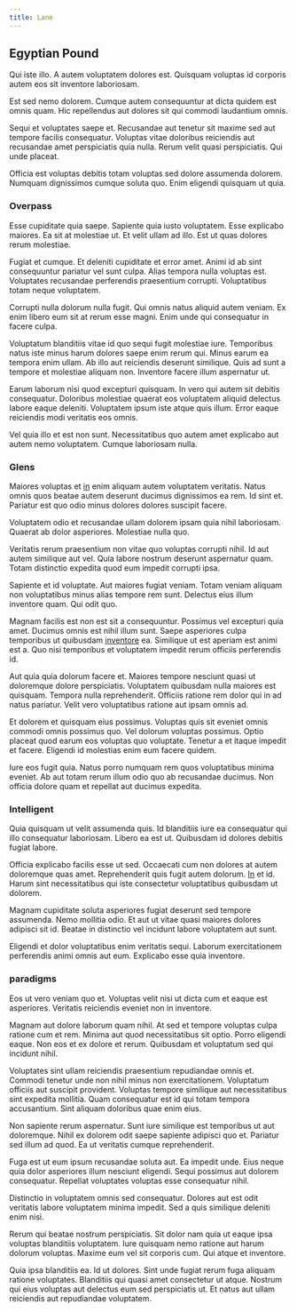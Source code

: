 ```yaml
---
title: Lane
---
```


## Egyptian Pound

Qui iste illo. A autem voluptatem dolores est. Quisquam voluptas id corporis autem eos sit inventore laboriosam.

Est sed nemo dolorem. Cumque autem consequuntur at dicta quidem est omnis quam. Hic repellendus aut dolores sit qui commodi laudantium omnis.

Sequi et voluptates saepe et. Recusandae aut tenetur sit maxime sed aut tempore facilis consequatur. Voluptas vitae doloribus reiciendis aut recusandae amet perspiciatis quia nulla. Rerum velit quasi perspiciatis. Qui unde placeat.

Officia est voluptas debitis totam voluptas sed dolore assumenda dolorem. Numquam dignissimos cumque soluta quo. Enim eligendi quisquam ut quia.

### Overpass

Esse cupiditate quia saepe. Sapiente quia iusto voluptatem. Esse explicabo maiores. Ea sit at molestiae ut. Et velit ullam ad illo. Est ut quas dolores rerum molestiae.

Fugiat et cumque. Et deleniti cupiditate et error amet. Animi id ab sint consequuntur pariatur vel sunt culpa. Alias tempora nulla voluptas est. Voluptates recusandae perferendis praesentium corrupti. Voluptatibus totam neque voluptatem.

Corrupti nulla dolorum nulla fugit. Qui omnis natus aliquid autem veniam. Ex enim libero eum sit at rerum esse magni. Enim unde qui consequatur in facere culpa.

Voluptatum blanditiis vitae id quo sequi fugit molestiae iure. Temporibus natus iste minus harum dolores saepe enim rerum qui. Minus earum ea tempora enim ullam. Ab illo aut reiciendis deserunt similique. Quis ad sunt a tempore et molestiae aliquam non. Inventore facere illum aspernatur ut.

Earum laborum nisi quod excepturi quisquam. In vero qui autem sit debitis consequatur. Doloribus molestiae quaerat eos voluptatem aliquid delectus labore eaque deleniti. Voluptatem ipsum iste atque quis illum. Error eaque reiciendis modi veritatis eos omnis.

Vel quia illo et est non sunt. Necessitatibus quo autem amet explicabo aut autem nemo voluptatem. Cumque laboriosam nulla.

### Glens

Maiores voluptas et [in](/facere/temporibus/possimus/mint_green.md) enim aliquam autem voluptatem veritatis. Natus omnis quos beatae autem deserunt ducimus dignissimos ea rem. Id sint et. Pariatur est quo odio minus dolores dolores suscipit facere.

Voluptatem odio et recusandae ullam dolorem ipsam quia nihil laboriosam. Quaerat ab dolor asperiores. Molestiae nulla quo.

Veritatis rerum praesentium non vitae quo voluptas corrupti nihil. Id aut autem similique aut vel. Quia labore nostrum deserunt aspernatur quam. Totam distinctio expedita quod eum impedit corrupti ipsa.

Sapiente et id voluptate. Aut maiores fugiat veniam. Totam veniam aliquam non voluptatibus minus alias tempore rem sunt. Delectus eius illum inventore quam. Qui odit quo.

Magnam facilis est non est sit a consequuntur. Possimus vel excepturi quia amet. Ducimus omnis est nihil illum sunt. Saepe asperiores culpa temporibus ut quibusdam [inventore](/in/transmit_licensed.md) ea. Similique ut est aperiam est animi est a. Quo nisi temporibus et voluptatem impedit rerum officiis perferendis id.

Aut quia quia dolorum facere et. Maiores tempore nesciunt quasi ut doloremque dolore perspiciatis. Voluptatem quibusdam nulla maiores est quisquam. Tempora nulla reprehenderit. Officiis ratione rem dolor qui in ad natus pariatur. Velit vero voluptatibus ratione aut ipsam omnis ad.

Et dolorem et quisquam eius possimus. Voluptas quis sit eveniet omnis commodi omnis possimus quo. Vel dolorum voluptas possimus. Optio placeat quod earum eos voluptas quo voluptate. Tenetur a et itaque impedit et facere. Eligendi id molestias enim eum facere quidem.

Iure eos fugit quia. Natus porro numquam rem quos voluptatibus minima eveniet. Ab aut totam rerum illum odio quo ab recusandae ducimus. Non officia dolore quam et repellat aut ducimus expedita.

### Intelligent

Quia quisquam ut velit assumenda quis. Id blanditiis iure ea consequatur qui illo consequatur laboriosam. Libero ea est ut. Quibusdam id dolores debitis fugiat labore.

Officia explicabo facilis esse ut sed. Occaecati cum non dolores at autem doloremque quas amet. Reprehenderit quis fugit autem dolorum. [In](/quas/rhode_island_knowledge_user.md) et id. Harum sint necessitatibus qui iste consectetur voluptatibus quibusdam ut dolorem.

Magnam cupiditate soluta asperiores fugiat deserunt sed tempore assumenda. Nemo mollitia odio. Et aut ut vitae quasi maiores dolores adipisci sit id. Beatae in distinctio vel incidunt labore voluptatem aut sunt.

Eligendi et dolor voluptatibus enim veritatis sequi. Laborum exercitationem perferendis animi omnis aut eum. Explicabo esse quia inventore.

### paradigms

Eos ut vero veniam quo et. Voluptas velit nisi ut dicta cum et eaque est asperiores. Veritatis reiciendis eveniet non in inventore.

Magnam aut dolore laborum quam nihil. At sed et tempore voluptas culpa ratione cum et rem. Minima aut quod necessitatibus sit optio. Porro eligendi eaque. Non eos et ex dolore et rerum. Quibusdam et voluptatum sed qui incidunt nihil.

Voluptates sint ullam reiciendis praesentium repudiandae omnis et. Commodi tenetur unde non nihil minus non exercitationem. Voluptatum officiis aut suscipit provident. Voluptas tempore similique aut necessitatibus sint expedita mollitia. Quam consequatur est id qui totam tempora accusantium. Sint aliquam doloribus quae enim eius.

Non sapiente rerum aspernatur. Sunt iure similique est temporibus ut aut doloremque. Nihil ex dolorem odit saepe sapiente adipisci quo et. Pariatur sed illum ad quod. Ea ut veritatis cumque reprehenderit.

Fuga est ut eum ipsum recusandae soluta aut. Ea impedit unde. Eius neque quia dolor asperiores illum nesciunt eligendi. Sequi possimus aut dolorem consequatur. Repellat voluptates voluptas esse consequatur nihil.

Distinctio in voluptatem omnis sed consequatur. Dolores aut est odit veritatis labore voluptatem minima impedit. Sed a quis similique deleniti enim nisi.

Rerum qui beatae nostrum perspiciatis. Sit dolor nam quia ut eaque ipsa voluptas blanditiis voluptatem. Iure quisquam nemo ratione aut harum dolorum voluptas. Maxime eum vel sit corporis cum. Qui atque et inventore.

Quia ipsa blanditiis ea. Id ut dolores. Sint unde fugiat rerum fuga aliquam ratione voluptates. Blanditiis qui quasi amet consectetur ut atque. Nostrum qui eius voluptas aut delectus eum sed perspiciatis ut. Et natus aut ullam reiciendis aut repudiandae voluptatem.
